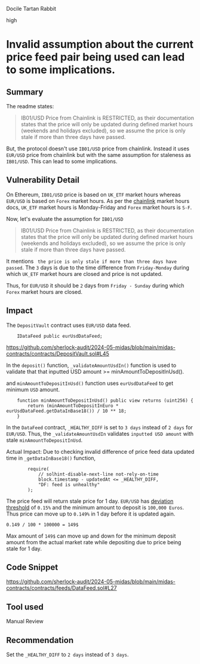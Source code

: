 Docile Tartan Rabbit

high

# Invalid assumption about the current price feed pair being used can lead to some implications.

## Summary
The readme states:
> IB01/USD Price from Chainlink is RESTRICTED, as their documentation states that the price will only be updated during defined market hours (weekends and holidays excluded), so we assume the price is only stale if more than three days have passed.

But, the protocol doesn't use ``IB01/USD`` price from chainlink. Instead it uses ``EUR/USD`` price from chainlink but with the same assumption for staleness as ``IB01/USD``. This can lead to some implications.

## Vulnerability Detail
On Ethereum, ``IB01/USD`` price is based on ``UK_ETF`` market hours whereas ``EUR/USD`` is based on ``Forex`` market hours.
As per the [chainlink](https://docs.chain.link/data-feeds/selecting-data-feeds#market-hours) market hours docs, ``UK_ETF`` market hours is Monday-Friday and ``Forex`` market hours is ``S-F``.

Now, let's evaluate the assumption for ``IB01/USD``
> IB01/USD Price from Chainlink is RESTRICTED, as their documentation states that the price will only be updated during defined market hours (weekends and holidays excluded), so we assume the price is only stale if more than three days have passed.

It mentions `` the price is only stale if more than three days have passed``. The ``3`` days is due to the time difference from ``Friday-Monday`` during which ``UK_ETF`` market hours are closed and price is not updated.

Thus, for ``EUR/USD`` it should be ``2`` days from ``Friday - Sunday`` during which ``Forex`` market hours are closed.

## Impact
The ``DepositVault`` contract uses ``EUR/USD`` data feed.
```solidity
    IDataFeed public eurUsdDataFeed;
```
https://github.com/sherlock-audit/2024-05-midas/blob/main/midas-contracts/contracts/DepositVault.sol#L45

In the ``deposit()`` function, ``_validateAmountUsdIn()`` function is used to validate that that inputted USD amount >= minAmountToDepositInUsd().

and ``minAmountToDepositInUsd()`` function uses ``eurUsdDataFeed`` to get minimum ``USD`` amount.
```solidity
    function minAmountToDepositInUsd() public view returns (uint256) {
        return (minAmountToDepositInEuro * eurUsdDataFeed.getDataInBase18()) / 10 ** 18;
    }
```
In the ``DataFeed`` contract, ``_HEALTHY_DIFF`` is set to ``3 days`` instead of ``2 days`` for ``EUR/USD``. Thus, the ``_validateAmountUsdIn`` validates `` inputted USD amount `` with stale ``minAmountToDepositInUsd``.

Actual Impact:
Due to checking invalid difference of price feed data updated time in ``_getDataInBase18()`` function, 
```solidity
        require(
            // solhint-disable-next-line not-rely-on-time
            block.timestamp - updatedAt <= _HEALTHY_DIFF,
            "DF: feed is unhealthy"
        );
```
The price feed will return stale price for 1 day. ``EUR/USD`` has [deviation threshold](https://data.chain.link/feeds/ethereum/mainnet/eur-usd) of ``0.15%`` and the minimum amount to deposit is ``100,000 Euros``. Thus price can move up to ``0.149%`` in 1 day before it is updated again.

```solidity
0.149 / 100 * 100000 = 149$
``` 
Max amount of ``149$`` can move up and down for the minimum deposit amount from the actual market rate while depositing due to price being stale for 1 day.

## Code Snippet
https://github.com/sherlock-audit/2024-05-midas/blob/main/midas-contracts/contracts/feeds/DataFeed.sol#L27

## Tool used
Manual Review

## Recommendation
Set the ``_HEALTHY_DIFF`` to ``2 days`` instead of ``3 days``.